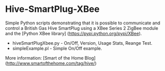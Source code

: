 # Hive-SmartPlug-XBee

Simple Python scripts demonstrating that it is possible to communicate and control a British Gas Hive SmartPlug using a XBee Series 2 ZigBee module and the [Python XBee library] (https://pypi.python.org/pypi/XBee).

* hiveSmartPlugXbee.py - On/Off, Version, Usage Stats, Reange Test.
* simpleExample.pl - Simple On/Off example.

More information:
[Smart of the Home Blog] (http://www.smartofthehome.com/tag/hive/)

